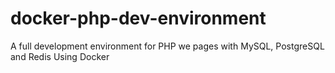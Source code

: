 # docker-php-dev-environment
A full development environment for PHP we pages with MySQL, PostgreSQL and Redis Using Docker 
